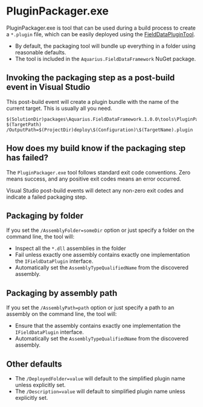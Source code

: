 ﻿# PluginPackager.exe

PluginPackager.exe is tool that can be used during a build process to create a `*.plugin` file, which can be easily deployed using the [FieldDataPluginTool](../FieldDataPluginTool).

- By default, the packaging tool will bundle up everything in a folder using reasonable defaults.
- The tool is included in the `Aquarius.FieldDataFramework` NuGet package.

## Invoking the packaging step as a post-build event in Visual Studio

This post-build event will create a plugin bundle with the name of the current target. This is usually all you need.

```
$(SolutionDir)packages\Aquarius.FieldDataFramework.1.0.0\tools\PluginPackager.exe $(TargetPath) /OutputPath=$(ProjectDir)deploy\$(Configuration)\$(TargetName).plugin
```

## How does my build know if the packaging step has failed?

The `PluginPackager.exe` tool follows standard exit code conventions. Zero means success, and any positive exit codes means an error occurred.

Visual Studio post-build events will detect any non-zero exit codes and indicate a failed packaging step.

## Packaging by folder

If you set the `/AssemblyFolder=someDir` option or just specify a folder on the command line, the tool will:
- Inspect all the `*.dll` assemblies in the folder
- Fail unless exactly one assembly contains exactly one implementation the `IFieldDataPlugin` interface.
- Automatically set the `AssemblyTypeQualifiedName` from the discovered assembly.

## Packaging by assembly path

If you set the `/AssemblyPath=path` option or just specify a path to an assembly on the command line, the tool will:
- Ensure that the assembly contains  exactly one implementation the `IFieldDataPlugin` interface.
- Automatically set the `AssemblyTypeQualifiedName` from the discovered assembly.

## Other defaults

- The `/DeployedFolder=value` will default to the simplified plugin name unless explicitly set.
- The `/Description=value` will default to simplified plugin name unless explicitly set.

